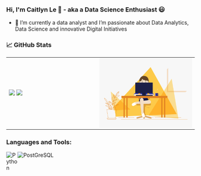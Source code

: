 ### Hi, I'm Caitlyn Le 👋 - aka a Data Science Enthusiast :smiley:

- 🔭 I’m currently a data analyst and I’m passionate about Data Analytics, Data Science and innovative Digital Initiatives

### :chart_with_upwards_trend: GitHub Stats

<table>
<tr>
  <td width="48%">
    <img src="https://github-readme-stats.vercel.app/api?username=CaitlynRepo&show_icons=true&hide=contribs,issues&hide_border=true" />
    <img src="https://github-readme-stats.vercel.app/api/top-langs/?username=CaitlynRepo&layout=compact&show_icons=true&hide_border=true" />
  </td>
  <td width="52%"><img alt="gif" align="right" src="https://github.com/CaitlynRepo/CaitlynRepo/blob/main/d4tvukbt5mra37cvwklk.gif"/></td>
</tr>
<table>
  
### Languages and Tools:
  
<img align="left" alt="Python" width="30px" src="https://raw.githubusercontent.com/jmnote/z-icons/master/16x16/python.png" />
<img align="left" alt="PostGreSQL" width="110px" src="https://img.shields.io/badge/PostgreSQL-316192?style=for-the-badge&logo=postgresql&logoColor=white" />

  


